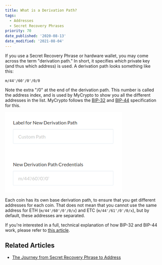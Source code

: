 ```yaml
---
title: What is a Derivation Path?
tags:
  - Addresses
  - Secret Recovery Phrases
priority: 70
date_published: '2020-08-13'
date_modified: '2021-08-04'
---
```


If you use a Secret Recovery Phrase or hardware wallet, you may come across the term "derivation path." In short, it specifies _which_ private key (and thus which address) is used. A derivation path looks something like this:

```text
m/44'/60'/0'/0/0
```

Note the extra "/0" at the end of the derivation path. This number is called the address index, and is used by MyCrypto to show you all the different addresses in the list. MyCrypto follows the [BIP-32](https://github.com/bitcoin/bips/blob/master/bip-0032.mediawiki) and [BIP-44](https://github.com/bitcoin/bips/blob/master/bip-0044.mediawiki) specification for this.

![Derivation path selector on MyCrypto](../../assets/general-knowledge/ethereum-blockchain/what-is-a-derivation-path/derivation-path-selector.png)

Each coin has its own base derivation path, to ensure that you get different addresses for each coin. That does not mean that you cannot use the same address for ETH (`m/44'/60'/0'/0/x`) and ETC (`m/44'/61'/0'/0/x`), but by default, these addresses are separated.

If you're interested in a full, technical explanation of how BIP-32 and BIP-44 work, please refer to [this article](https://blog.mycrypto.com/the-journey-from-mnemonic-phrase-to-address/).

## Related Articles

- [The Journey from Secret Recovery Phrase to Address](https://blog.mycrypto.com/the-journey-from-mnemonic-phrase-to-address/)

